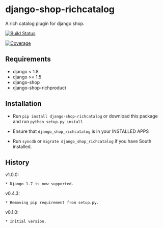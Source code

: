 django-shop-richcatalog
=======================

A rich catalog plugin for django shop.

[![Build Status](https://travis-ci.org/nimbis/django-shop-richcatalog.svg?branch=master)](https://travis-ci.org/nimbis/django-shop-richcatalog)

[![Coverage](https://coveralls.io/repos/nimbis/django-shop-richcatalog/badge.png?branch=master)](https://coveralls.io/r/nimbis/django-shop-richcatalog?branch=master)


Requirements
------------

* django < 1.8
* django >= 1.5
* django-shop
* django-shop-richproduct


Installation
------------

* Run `pip install django-shop-richcatalog` or download this package and run `python setup.py install`

* Ensure that `django_shop_richcatalog` is in your INSTALLED APPS

* Run `syncdb` or `migrate django_shop_richcatalog` if you have South installed.

History
-------

v1.0.0:

    * Django 1.7 is now supported.

v0.4.3:

    * Removing pip requirement from setup.py.

v0.1.0:

    * Initial version.

